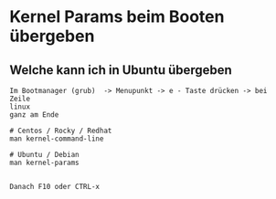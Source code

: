 # Kernel Params beim Booten übergeben

## Welche kann ich in Ubuntu übergeben

```
Im Bootmanager (grub)  -> Menupunkt -> e - Taste drücken -> bei
Zeile 
linux 
ganz am Ende

# Centos / Rocky / Redhat
man kernel-command-line

# Ubuntu / Debian
man kernel-params 


Danach F10 oder CTRL-x 

```
